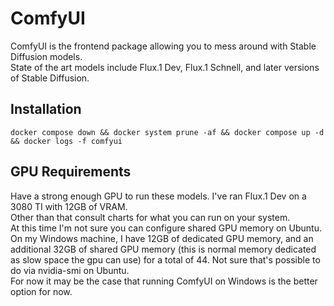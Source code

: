 # ComfyUI
ComfyUI is the frontend package allowing you to mess around with Stable Diffusion models.  
State of the art models include Flux.1 Dev, Flux.1 Schnell, and later versions of Stable Diffusion.

## Installation
```
docker compose down && docker system prune -af && docker compose up -d && docker logs -f comfyui 
```

## GPU Requirements
Have a strong enough GPU to run these models. I've ran Flux.1 Dev on a 3080 TI with 12GB of VRAM.  
Other than that consult charts for what you can run on your system.  
At this time I'm not sure you can configure shared GPU memory on Ubuntu. On my Windows machine, I have 12GB of dedicated GPU memory, and an additional 32GB of shared GPU memory (this is normal memory dedicated as slow space the gpu can use) for a total of 44. Not sure that's possible to do via nvidia-smi on Ubuntu.  
For now it may be the case that running ComfyUI on Windows is the better option for now. 

